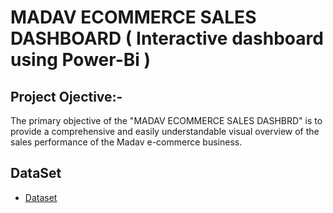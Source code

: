 # MADAV ECOMMERCE SALES DASHBOARD ( Interactive dashboard using Power-Bi ) 
## Project Ojective:-
The primary objective of the "MADAV ECOMMERCE SALES DASHBRD" is to provide a comprehensive and easily understandable visual overview of the sales performance of the Madav e-commerce business.
## DataSet
- <a href = "https://github.com/vi392/Mahadev-Sales-Dashbord/blob/main/Details.csv"> Dataset</a>
